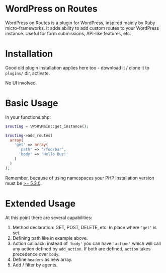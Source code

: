 WordPress on Routes
============

WordPress on Routes is a plugin for WordPress, inspired mainly by Ruby micro-frameworks. It adds ability to add custom routes to your WordPress instance. Useful for form submissions, API-like features, etc.


Installation
===
Good old plugin installation applies here too - download it / clone it to `plugins/` dir, activate.

No UI involved.


Basic Usage
=====

In your functions.php:

```php
$routing = \WoR\Main::get_instance();

$routing->add_routes(
  array(
    'get' => array(
      'path' => '/foo/bar',
      'body' => 'Hello Buz!'
    )
  )
);
```

Remember, because of using namespaces your PHP installation version must be [>= 5.3.0](http://www.php.net/manual/en/language.namespaces.rationale.php).

Extended Usage
===

At this point there are several capabilities:

1. Method declaration: GET, POST, DELETE, etc. In place where `'get'` is set.
2. Defining path like in example above.
3. Action callback: instead of `'body'` you can have `'action'` which will call any action defined by `add_action`. If both are defined, `action` takes precedence over `body`.
4. Define `headers` as new array.
5. Add / filter by agents.
